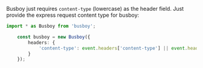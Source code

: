 Busboy just requires `content-type` (lowercase) as the header field. Just provide the express request content type for busboy:

```ts
import * as Busboy from 'busboy';

    const busboy = new Busboy({
        headers: {
            'content-type': event.headers['content-type'] || event.headers['Content-Type'],
        }
    });
```
